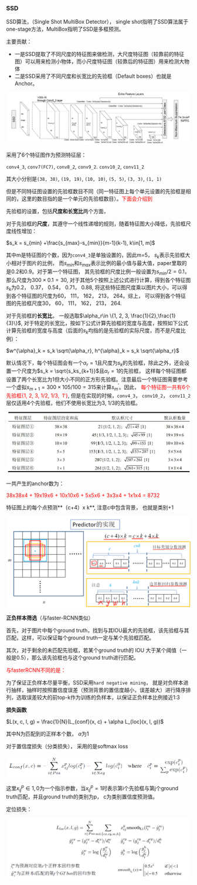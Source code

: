 ### SSD

SSD算法，（Single Shot MultiBox Detector）， single shot指明了SSD算法属于one-stage方法，MultiBox指明了SSD是多框预测。

主要贡献：

* 一是SSD提取了不同尺度的特征图来做检测，大尺度特征图（较靠前的特征图）可以用来检测小物体，而小尺度特征图（较靠后的特征图）用来检测大物体
* 二是SSD采用了不同尺度和长宽比的先验框（Default boxes）也就是Anchor。

![v2-a43295a3e146008b2131b160eec09cd4_r](../img/v2-a43295a3e146008b2131b160eec09cd4_r.jpg)

采用了6个特征图作为预测特征层：

`conv4_3`, `conv7(FC7)`, `conv8_2`, `conv9_2`. `conv10_2`, `conv11_2`

其大小分别是`(38, 38)`, `(19, 19)`, `(10, 10)`, `(5, 5)`, `(3, 3)`, `(1, 1)`

但是不同特征图设置的先验框数目不同（同一特征图上每个单元设置的先验框是相同的，这里的数目指的是一个单元的先验框数目）。<font color=red>下面会介绍到</font>

先验框的设置，包括**尺度和长宽比**两个方面，

对于先验框的**尺度**，其遵守一个线性递增的规则，随着特征图大小降低，先验框尺度线性增加：

$s_k = s_{min} +\frac{s_{max}-s_{min}}{m-1}(k-1), k\in[1, m]$

其中m是特征图的个数，因为`conv4_3`是单独设置的，因此m=5， $s_k$表示先验框大小相对于图片的比例， 而$s_{min}$和$s_{max}$表示比例的最小值与最大值，paper里取的是0.2和0.9。对于第一个特征图， 其先验框的尺度比例一般设置为$s_{min}/ 2=0.1$，那么尺度为$300 \times 0.1 = 30$, 对于其他5个按照上述公式进行计算，得到各个特征图$s_k$为0.2， 0.37， 0.54， 0.71， 0.88, 将这些特征图尺度乘以图片大小，可以得到各个特征图的尺度为60， 111， 162， 213， 264。综上， 可以得到各个特征图的先验框尺度30， 60， 111， 162， 213， 264.

对于先验框的**长宽比**， 一般选取$\alpha_r\in \{1, 2, 3, \frac{1}{2},\frac{1}{3}\}$, 对于特定的长宽比，按如下公式计算先验框的宽度与高度，按照如下公式计算先验框的宽度与高度（后面的$s_k$均指的是先验框的实际尺度，而不是尺度比例）：

$w^{\alpha}_k = s_k \sqrt{\alpha_r}, h^{\alpha}_k = s_k \sqrt{\alpha_r}$

默认情况下，每个特征图会有一个$\alpha_r=1$且尺度为$s_k$的先验框，除此之外，还会设置一个尺度为$s_k = \sqrt{s_ks_{k+1}}$且$\alpha_r=1$的先验框， 这样每个特征图都设置了两个长宽比为1但大小不同的正方形先验框。注意最后一个特征图需要参考一个虚拟$s_{m+1}= 300 \times 105/100 = 315$来计算$s^{'}_m$。因此， <font color=red>每个特征图一共有6个先验框{1, 2, 3, 1/2, 1/3,  1'}</font>, 但是在实现的时候，`conv4_3`， `conv10_2`， `conv11_2`层仅适用4个先验框，他们不使用长宽比为3, 1/3的先验框。

![image-20220813222235567](../img/image-20220813222235567.png)

一共产生的anchor数为：

<font color=red>38x38x4 + 19x19x6 + 10x10x6 + 5x5x6 + 3x3x4 + 1x1x4 = 8732</font>

特征图上的每个点预测**（c+4）x k**, 注意c中包含背景， 也就是类别+1

![image-20220813222843414](../img/image-20220813222843414.png)

**正负样本筛选**（与faster-RCNN类似）

首先，对于图片中每个ground truth，找到与其IOU最大的先验框，该先验框与其匹配，这样，可以保证每个ground truth一定与某个先验框匹配。

其次，对于剩余的未匹配先验框，若某个ground truth的 IOU 大于某个阈值（一般是0.5），那么该先验框也与这个ground truth进行匹配。

<font color=red>与fasterRCNN不同的是：</font>

为了保证正负样本尽量平衡，SSD采用`hard negative mining`， 就是对负样本进行抽样，抽样时按照置信度误差（预测背景的置信度越小，误差越大）进行降序排列，选取误差较大的前top-k作为训练的负样本，以保证正负样本比例接近1:3

**损失函数**

$L(x, c, l, g) = \frac{1}{N}(L_{conf}(x, c) + \alpha L_{loc}(x, l, g))$

其中N为匹配到的正样本个数， $\alpha$为1

对于置信度损失（分类损失）， 采用的是softmax loss

![preview](../img/v2-d28ded21949483b0fbb64b3612b0d543_r.jpg)

这里$x^p_{ij} \in {1, 0}$为一个指示参数，当$x^p_{ij}=1$时表示第i个先验框与第j个ground truth匹配，并且ground truth的类别为p， c为类别置信度预测值。

定位损失：

![image-20220813224805114](../img/image-20220813224805114.png)